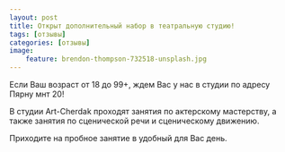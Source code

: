 ```yaml
---
layout: post
title: Открыт дополнительный набор в театральную студию! 
tags: [отзывы]
categories: [отзывы]
image:
    feature: brendon-thompson-732518-unsplash.jpg
---
```


Если Ваш возраст от 18 до 99+, ждем Вас у нас в студии по адресу Пярну мнт 20! 

В студии Art-Cherdak проходят занятия по актерскому мастерству, а также занятия по сценической речи и сценическому движению. 

Приходите на пробное занятие в удобный для Вас день. 